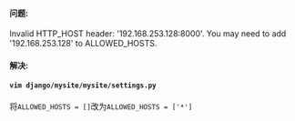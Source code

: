 #### 问题:
Invalid HTTP_HOST header: '192.168.253.128:8000'. You may need to add '192.168.253.128' to ALLOWED_HOSTS.    
#### 解决:
#### `vim django/mysite/mysite/settings.py`    
将`ALLOWED_HOSTS = []`改为`ALLOWED_HOSTS = ['*']`